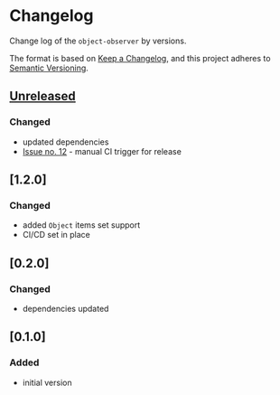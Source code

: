 # Changelog

Change log of the `object-observer` by versions.

The format is based on [Keep a Changelog](https://keepachangelog.com/en/1.0.0/),
and this project adheres to [Semantic Versioning](https://semver.org/spec/v2.0.0.html).

## [Unreleased]()
### Changed
- updated dependencies
- [Issue no. 12](https://github.com/gullerya/data-tier-list/issues/12) - manual CI trigger for release

## [1.2.0]
### Changed
- added `Object` items set support
- CI/CD set in place

## [0.2.0]
### Changed
- dependencies updated

## [0.1.0]
### Added
- initial version